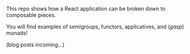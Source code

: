 This repo shows how a React application can be broken down to composable pieces.

You will find examples of semigroups, functors, applicatives, and (*gasp*) monads!

(blog posts incoming...)
